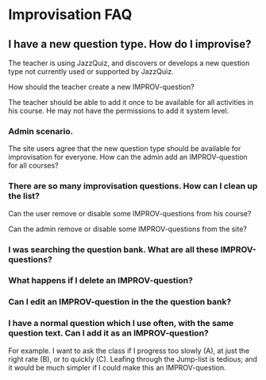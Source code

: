 # Improvisation FAQ

## I have a new question type.  How do I improvise?

The teacher is using JazzQuiz, and discovers or develops a new question type not currently used or supported by JazzQuiz.

How should the teacher create a new IMPROV-question?

The teacher should be able to add it once to be available for all activities in his course. He may not have the permissions to add it system level.

### Admin scenario.

The site users agree that the new question type should be available for improvisation for everyone. How can the admin add an IMPROV-question for all courses?

### There are so many improvisation questions. How can I clean up the list?

Can the user remove or disable some IMPROV-questions from his course?

Can the admin remove or disable some IMPROV-questions from the site?

### I was searching the question bank. What are all these IMPROV-questions?

### What happens if I delete an IMPROV-question?

### Can I edit an IMPROV-question in the the question bank?

### I have a normal question which I use often, with the same question text.  Can I add it as an IMPROV-question?

For example. I want to ask the class if I progress too slowly (A), at just the right rate (B), or to quickly (C). Leafing through the Jump-list is tedious; and it would be much simpler if I could make this an IMPROV-question.
